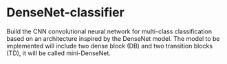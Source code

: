 # DenseNet-classifier

Build the CNN convolutional neural network for multi-class classification based on an architecture inspired by the DenseNet model.
The model to be implemented will include
two dense block (DB) and two transition blocks (TD), it will be called mini-DenseNet.
